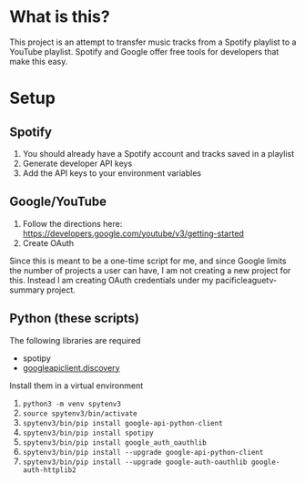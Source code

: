 # What is this? 

This project is an attempt to transfer music tracks from a Spotify playlist to a YouTube playlist. 
Spotify and Google offer free tools for developers that make this easy. 

# Setup

## Spotify

1. You should already have a Spotify account and tracks saved in a playlist
1. Generate developer API keys
1. Add the API keys to your environment variables

## Google/YouTube

1. Follow the directions here: https://developers.google.com/youtube/v3/getting-started
1. Create OAuth

Since this is meant to be a one-time script for me, and since Google limits the number of projects a user can have, 
I am not creating a new project for this. 
Instead I am creating OAuth credentials under my pacificleaguetv-summary project. 

## Python (these scripts)

The following libraries are required

- spotipy
- [googleapiclient.discovery](https://github.com/googleapis/google-api-python-client?tab=readme-ov-file#installation)

Install them in a virtual environment

1. `python3 -m venv spytenv3`
1. `source spytenv3/bin/activate`
1. `spytenv3/bin/pip install google-api-python-client`
1. `spytenv3/bin/pip install spotipy`
1. `spytenv3/bin/pip install google_auth_oauthlib`
1. `spytenv3/bin/pip install --upgrade google-api-python-client`
1. `spytenv3/bin/pip install --upgrade google-auth-oauthlib google-auth-httplib2`
